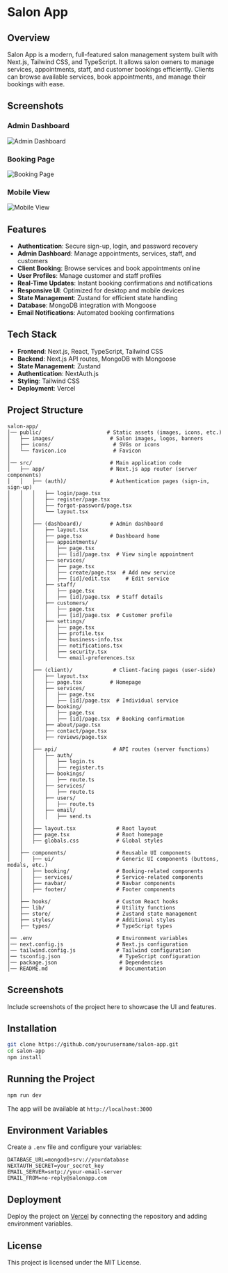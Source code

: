 # Salon App

## Overview
Salon App is a modern, full-featured salon management system built with Next.js, Tailwind CSS, and TypeScript. It allows salon owners to manage services, appointments, staff, and customer bookings efficiently. Clients can browse available services, book appointments, and manage their bookings with ease.

## Screenshots

### Admin Dashboard
![Admin Dashboard](public/images/screenshots/admin-dashboard.png)

### Booking Page
![Booking Page](public/images/screenshots/booking-page.png)

### Mobile View
![Mobile View](public/images/screenshots/mobile-view.png)


## Features
- **Authentication**: Secure sign-up, login, and password recovery
- **Admin Dashboard**: Manage appointments, services, staff, and customers
- **Client Booking**: Browse services and book appointments online
- **User Profiles**: Manage customer and staff profiles
- **Real-Time Updates**: Instant booking confirmations and notifications
- **Responsive UI**: Optimized for desktop and mobile devices
- **State Management**: Zustand for efficient state handling
- **Database**: MongoDB integration with Mongoose
- **Email Notifications**: Automated booking confirmations

## Tech Stack
- **Frontend**: Next.js, React, TypeScript, Tailwind CSS
- **Backend**: Next.js API routes, MongoDB with Mongoose
- **State Management**: Zustand
- **Authentication**: NextAuth.js
- **Styling**: Tailwind CSS
- **Deployment**: Vercel

## Project Structure
```
salon-app/
│── public/                     # Static assets (images, icons, etc.)
│   ├── images/                  # Salon images, logos, banners
│   ├── icons/                    # SVGs or icons
│   └── favicon.ico               # Favicon
│
│── src/                         # Main application code
│   ├── app/                     # Next.js app router (server components)
│   │   ├── (auth)/              # Authentication pages (sign-in, sign-up)
│   │   │   ├── login/page.tsx
│   │   │   ├── register/page.tsx
│   │   │   ├── forgot-password/page.tsx
│   │   │   └── layout.tsx
│   │   │
│   │   ├── (dashboard)/         # Admin dashboard
│   │   │   ├── layout.tsx
│   │   │   ├── page.tsx         # Dashboard home
│   │   │   ├── appointments/
│   │   │   │   ├── page.tsx
│   │   │   │   ├── [id]/page.tsx  # View single appointment
│   │   │   ├── services/
│   │   │   │   ├── page.tsx
│   │   │   │   ├── create/page.tsx  # Add new service
│   │   │   │   ├── [id]/edit.tsx     # Edit service
│   │   │   ├── staff/
│   │   │   │   ├── page.tsx
│   │   │   │   ├── [id]/page.tsx  # Staff details
│   │   │   ├── customers/
│   │   │   │   ├── page.tsx
│   │   │   │   ├── [id]/page.tsx  # Customer profile
│   │   │   ├── settings/
│   │   │   │   ├── page.tsx
│   │   │   │   ├── profile.tsx
│   │   │   │   ├── business-info.tsx
│   │   │   │   ├── notifications.tsx
│   │   │   │   ├── security.tsx
│   │   │   │   └── email-preferences.tsx
│   │   │
│   │   ├── (client)/             # Client-facing pages (user-side)
│   │   │   ├── layout.tsx
│   │   │   ├── page.tsx         # Homepage
│   │   │   ├── services/
│   │   │   │   ├── page.tsx
│   │   │   │   ├── [id]/page.tsx  # Individual service
│   │   │   ├── booking/
│   │   │   │   ├── page.tsx
│   │   │   │   ├── [id]/page.tsx  # Booking confirmation
│   │   │   ├── about/page.tsx
│   │   │   ├── contact/page.tsx
│   │   │   ├── reviews/page.tsx
│   │   │
│   │   ├── api/                  # API routes (server functions)
│   │   │   ├── auth/
│   │   │   │   ├── login.ts
│   │   │   │   ├── register.ts
│   │   │   ├── bookings/
│   │   │   │   ├── route.ts
│   │   │   ├── services/
│   │   │   │   ├── route.ts
│   │   │   ├── users/
│   │   │   │   ├── route.ts
│   │   │   ├── email/
│   │   │   │   ├── send.ts
│   │   │
│   │   ├── layout.tsx             # Root layout
│   │   ├── page.tsx               # Root homepage
│   │   ├── globals.css            # Global styles
│   │
│   ├── components/                # Reusable UI components
│   │   ├── ui/                    # Generic UI components (buttons, modals, etc.)
│   │   ├── booking/               # Booking-related components
│   │   ├── services/              # Service-related components
│   │   ├── navbar/                # Navbar components
│   │   ├── footer/                # Footer components
│   │
│   ├── hooks/                     # Custom React hooks
│   ├── lib/                       # Utility functions
│   ├── store/                     # Zustand state management
│   ├── styles/                    # Additional styles
│   ├── types/                     # TypeScript types
│
│── .env                           # Environment variables
│── next.config.js                 # Next.js configuration
│── tailwind.config.js             # Tailwind configuration
│── tsconfig.json                   # TypeScript configuration
│── package.json                    # Dependencies
│── README.md                       # Documentation
```

## Screenshots
Include screenshots of the project here to showcase the UI and features.

## Installation
```bash
git clone https://github.com/yourusername/salon-app.git
cd salon-app
npm install
```

## Running the Project
```bash
npm run dev
```
The app will be available at `http://localhost:3000`

## Environment Variables
Create a `.env` file and configure your variables:
```
DATABASE_URL=mongodb+srv://yourdatabase
NEXTAUTH_SECRET=your_secret_key
EMAIL_SERVER=smtp://your-email-server
EMAIL_FROM=no-reply@salonapp.com
```

## Deployment
Deploy the project on [Vercel](https://vercel.com/) by connecting the repository and adding environment variables.

## License
This project is licensed under the MIT License.

